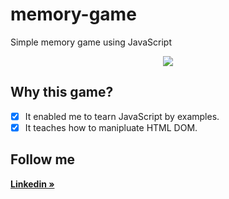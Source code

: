 # memory-game
Simple memory game using JavaScript 



<p align="center">
    <a href="https://youtu.be/1DWFIqrqrPk">
      <img src="https://raw.githubusercontent.com/moamahfouz/memory-game/main/assets/memory-game.png">
    </a>
</p>

## Why this game?

  - [x] It enabled me to tearn JavaScript by examples.
  - [x] It teaches how to manipluate HTML DOM.

## Follow me
 
  <a href="https://www.linkedin.com/mwlite/in/moamahfouz">
            <b> Linkedin »</b>
        </a>
   

